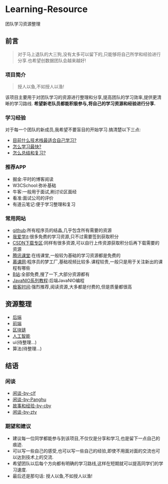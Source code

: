 # Learning-Resource
团队学习资源整理
## 前言
>对于马上退队的大三狗,没有太多可以留下的,只能够将自己所学和经验进行分享.也希望创数据团队会越来越好!
### 项目简介
>授人以鱼,不如授人以渔!

该项目主要用于对团队学习的资源进行整理和分享,提高团队的学习效率,提供更清晰的学习路线.
**希望新老队员都能积极参与,将自己的学习资源和经验进行分享.**
### 学习经验
对于每一个团队的新成员,我希望不要盲目的开始学习.搞清楚以下三点:
* [目前什么技术栈最适合自己学习?](学习经验-Q1.md)
* [怎么学习最快?](学习经验-Q2.md)
* [怎么总结和复习?](学习经验-Q3.md)
### 推荐APP
* 掘金:平时的博客阅读
* W3CSchool:弥补基础
* 牛客:一般用于面试,刷讨论区面经
* 看准:面试公司的评价
* 有道云笔记:便于学习整理和复习
### 常用网站
* [github](https://github.com/):所有程序员的结晶,几乎包含所有需要的资源
* [我爱学it](http://www.52studyit.com/):很多免费的学习资源,只不过需要签到获取积分
* [CSDN下载专区](https://download.csdn.net/):同样有很多资源,可以自行上传资源获取积分后再下载需要的资源
* [腾讯课堂](https://ke.qq.com/):在线课堂,一般较为基础的学习资源都是免费的
* [慕课网](https://www.imooc.com/):程序员的梦工厂,基础视频比较多.课程较贵,一般只是用于关注新出的课程有哪些
* [B站](https://www.bilibili.com/):全部免费,搜了一下,大部分资源都有
* [JavaNIO系列教程](http://ifeve.com/java-nio-all/):后端JavaNIO编程
* [极客时间](https://time.geekbang.org/):强烈推荐,阅读资源,大多都是付费的,但是质量都很高
## 资源整理
* [后端](Backend/Backend.md)
* [前端](https://github.com/SWPU-UChain/web-documents)
* [区块链](BlockChain/BlockChain.md)
* [人工智能](AI/AI.md)
* ui(待整理...)
* 算法(待整理...)
## 结语
### 闲谈
* [闲谈-by-clf](闲谈-by-clf.md)
* [闲谈-by-Panghu](闲谈-By-Panghu.md)
* [故事和经验-by-cby](故事和经验-by-cby.md)
* [闲谈-by-zty](闲谈-by-zty.md)
### 期望和建议
* 建议每一位同学都能参与到该项目,不仅仅是分享和学习,也是留下一点自己的痕迹.
* 可以写一些自己的感受,也可以写一些自己的经验,即使不用面对面的交流也可以达到技术上的交流.
* 希望团队以后每个方向都有明确的学习路线,这样在短期就可以提高同学们的学习速度.
* 最后还是那句话: 授人以鱼,不如授人以渔!

